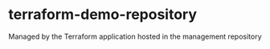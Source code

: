 # terraform-demo-repository
Managed by the Terraform application hosted in the management repository
